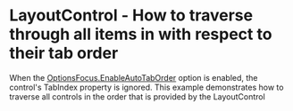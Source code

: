 # LayoutControl - How to traverse through all items in with respect to their tab order


<p>When the <a href="http://documentation.devexpress.com/#WindowsForms/DevExpressXtraLayoutOptionsFocus_EnableAutoTabOrdertopic">OptionsFocus.EnableAutoTabOrder</a> option is enabled, the control's TabIndex property is ignored. This example demonstrates how to traverse all controls in the order that is provided by the  LayoutControl</p>

<br/>


